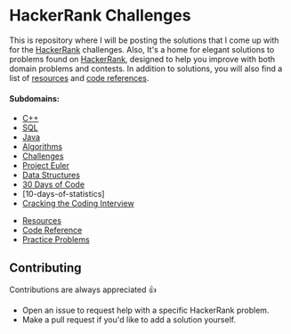 # HackerRank Challenges

This is repository where I will be posting the solutions that I come up with for the [HackerRank](https://www.hackerrank.com) challenges.
Also, It's a home for elegant solutions to problems found on [HackerRank](https://www.hackerrank.com), designed to help you improve with both domain problems and contests. In addition to solutions, you will also find a list of [resources](./res) and [code references](./code-references).

#### Subdomains:
- [C++](./src/cpp)
- [SQL](./src/sql)
- [Java](./src/java)
- [Algorithms](./src/algorithms)
- [Challenges](./src/challenges)
- [Project Euler](./src/projecteuler)
- [Data Structures](./src/data-structures)
- [30 Days of Code](./src/30-days-of-code)
- [10-days-of-statistics]
- [Cracking the Coding Interview](./src/cracking-the-coding-interview)
* [Resources](./res)
* [Code Reference](./src/code-references)
* [Practice Problems](./src/practice-problems)

## Contributing

Contributions are always appreciated 👍

- Open an issue to request help with a specific HackerRank problem.
- Make a pull request if you'd like to add a solution yourself.
